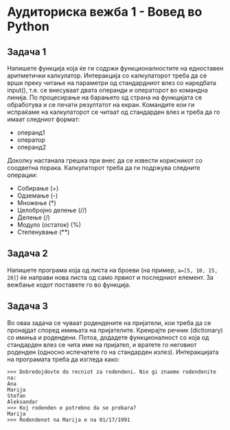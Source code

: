 # Аудиториска вежба 1 - Вовед во Python

## Задача 1
Напишете функција која ќе ги содржи функционалностите на едноставен аритметички калкулатор. Интеракција со калкулаторот треба да се врши преку читање на параметри од стандардниот влез со наредбата input(), т.е. се внесуваат двата операнди и операторот во командна линија. По процесирање на барањето од страна на функцијата се обработува и се печати резултатот на екран. Командите кои ги испраќаме на калкулаторот се читаат од стандарден влез и треба да го имаат следниот формат:
- операнд1
- оператор
- операнд2 	

Доколку настанала грешка при внес да се извести корисникот со соодветна порака.
Калкулаторот треба да ги подржува следните операции:

- Собирање (+)
- Одземање (-)
- Множење (*)
- Целобројно делење (//)
- Делење (/)
- Модуло (остаток) (%)
- Степенување (**)


## Задача 2
Напишете програма која од листа на броеви (на пример, `a=[5, 10, 15, 20]`) ќе направи нова листа од само првиот и последниот елемент. За вежбање кодот поставете го во функција.

## Задача 3
Во оваа задача се чуваат родендените на пријатели, кои треба да се пронајдат според имињата на пријателите. Креирајте речник (dictionary) со имиња и родендени. Потоа, додадете функционалност со која од стандарден влез се чита име на пријател, и вратете го неговиот роденден (односно испечатете го на стандарден излез). 
Интеракцијата на програмата треба да изгледа како:

```
>>> Dobredojdovte do recniot za rodendeni. Nie gi znaeme rodendenite na:
Ana
Marija
Stefan
Aleksandar 
>>> Koj rodenden e potrebno da se prebara?
Marija
>>> Rodendenot na Marija e na 01/17/1991
```
